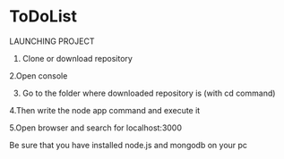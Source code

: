 # ToDoList

LAUNCHING PROJECT

1. Clone or download repository

2.Open console 

3. Go to the folder where downloaded repository is (with cd <path> command)
  
4.Then write the node app command and execute it 

5.Open browser and search for localhost:3000

Be sure that you have installed node.js and mongodb on your pc 

